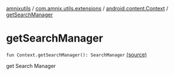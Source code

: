 [amnixutils](../../index.md) / [com.amnix.utils.extensions](../index.md) / [android.content.Context](index.md) / [getSearchManager](./get-search-manager.md)

# getSearchManager

`fun Context.getSearchManager(): SearchManager` [(source)](https://github.com/AmniX/amnixUtils/tree/master/amnixutils/src/main/java/com/amnix/utils/extensions/ContextExtension.kt#L371)

get Search Manager


